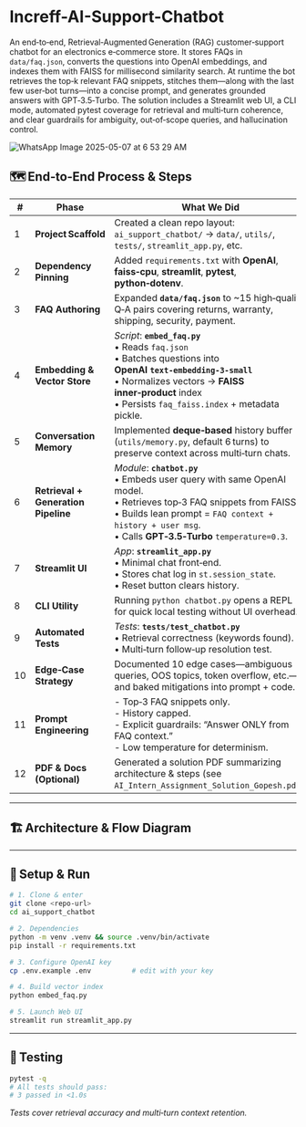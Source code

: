 # Increff-AI-Support-Chatbot



An end‑to‑end, Retrieval‑Augmented Generation (RAG) customer‑support chatbot for an electronics e‑commerce store.
It stores FAQs in `data/faq.json`, converts the questions into OpenAI embeddings, and indexes them with FAISS for millisecond similarity search.
At runtime the bot retrieves the top‑k relevant FAQ snippets, stitches them—along with the last few user‑bot turns—into a concise prompt, and generates grounded answers with GPT‑3.5‑Turbo.
The solution includes a Streamlit web UI, a CLI mode, automated pytest coverage for retrieval and multi‑turn coherence, and clear guardrails for ambiguity, out‑of‑scope queries, and hallucination control.



![WhatsApp Image 2025-05-07 at 6 53 29 AM](https://github.com/user-attachments/assets/f270ad31-a124-4122-8052-e0bed7570533)




## 🗺️ End‑to‑End Process & Steps

| #  | Phase                               | What We Did                                                                                                                                                                                                                           | Key Files / Commands                                                               |
| -- | ----------------------------------- | ------------------------------------------------------------------------------------------------------------------------------------------------------------------------------------------------------------------------------------- | ---------------------------------------------------------------------------------- |
| 1  | **Project Scaffold**                | Created a clean repo layout:<br>`ai_support_chatbot/` → `data/`, `utils/`, `tests/`, `streamlit_app.py`, etc.                                                                                                                         | —                                                                                  |
| 2  | **Dependency Pinning**              | Added `requirements.txt` with **OpenAI**, **faiss‑cpu**, **streamlit**, **pytest**, **python‑dotenv**.                                                                                                                                | `pip install -r requirements.txt`                                                  |
| 3  | **FAQ Authoring**                   | Expanded **`data/faq.json`** to \~15 high‑quality Q‑A pairs covering returns, warranty, shipping, security, payment.                                                                                                                  | —                                                                                  |
| 4  | **Embedding & Vector Store**        | *Script*: **`embed_faq.py`**<br>• Reads `faq.json`<br>• Batches questions into **OpenAI `text‑embedding‑3-small`**<br>• Normalizes vectors → **FAISS inner‑product** index<br>• Persists `faq_faiss.index` + metadata pickle.         | `bash\npython embed_faq.py\n`                                                      |
| 5  | **Conversation Memory**             | Implemented **deque‑based** history buffer (`utils/memory.py`, default 6 turns) to preserve context across multi‑turn chats.                                                                                                          | —                                                                                  |
| 6  | **Retrieval + Generation Pipeline** | *Module*: **`chatbot.py`**<br>• Embeds user query with same OpenAI model.<br>• Retrieves top‑3 FAQ snippets from FAISS.<br>• Builds lean prompt = `FAQ context + history + user msg`.<br>• Calls **GPT‑3.5‑Turbo** `temperature=0.3`. | `python\nfrom chatbot import chat_once\nchat_once(\"How do I return a phone?\")\n` |
| 7  | **Streamlit UI**                    | *App*: **`streamlit_app.py`**<br>• Minimal chat front‑end.<br>• Stores chat log in `st.session_state`.<br>• Reset button clears history.                                                                                              | `bash\nstreamlit run streamlit_app.py\n`                                           |
| 8  | **CLI Utility**                     | Running `python chatbot.py` opens a REPL for quick local testing without UI overhead.                                                                                                                                                 | —                                                                                  |
| 9  | **Automated Tests**                 | *Tests*: **`tests/test_chatbot.py`**<br>• Retrieval correctness (keywords found).<br>• Multi‑turn follow‑up resolution test.                                                                                                          | `pytest -q`                                                                        |
| 10 | **Edge‑Case Strategy**              | Documented 10 edge cases—ambiguous queries, OOS topics, token overflow, etc.—and baked mitigations into prompt + code.                                                                                                                | See README Edge‑Case table                                                         |
| 11 | **Prompt Engineering**              | - Top‑3 FAQ snippets only.<br>- History capped.<br>- Explicit guardrails: “Answer ONLY from FAQ context.”<br>- Low temperature for determinism.                                                                                       | —                                                                                  |
| 12 | **PDF & Docs (Optional)**           | Generated a solution PDF summarizing architecture & steps (see `AI_Intern_Assignment_Solution_Gopesh.pdf`).                                                                                                                           | —                                                                                  |

---

## 🏗️ Architecture & Flow Diagram



---

## 🔧 Setup & Run

```bash
# 1. Clone & enter
git clone <repo-url>
cd ai_support_chatbot

# 2. Dependencies
python -m venv .venv && source .venv/bin/activate
pip install -r requirements.txt

# 3. Configure OpenAI key
cp .env.example .env          # edit with your key

# 4. Build vector index
python embed_faq.py

# 5. Launch Web UI
streamlit run streamlit_app.py
```

---

## 🧪 Testing

```bash
pytest -q
# All tests should pass:
# 3 passed in <1.0s
```

*Tests cover retrieval accuracy and multi‑turn context retention.*
